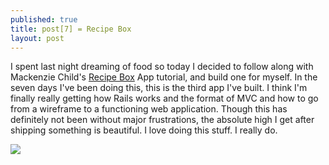 ```yaml
---
published: true
title: post[7] = Recipe Box
layout: post
---
```

<p>I spent last night dreaming of food so today I decided to follow along with Mackenzie Child's <a href="https://www.youtube.com/watch?v=QhdzE1yNs-0" target="_blank">Recipe Box</a> App tutorial, and build one for myself. In the seven days I've been doing this, this is the third app I've built. I think I'm finally really getting how Rails works and the format of MVC and how to go from a wireframe to a functioning web application. Though this has definitely not been without major frustrations, the absolute high I get after shipping something is beautiful. I love doing this stuff. I really do. </p>

<img src="https://images.duckduckgo.com/iu/?u=http%3A%2F%2Fmedia.riffsy.com%2Fimages%2Feea1c47dab608932c45a74c90b9e1b65%2Fraw&f=1"/>